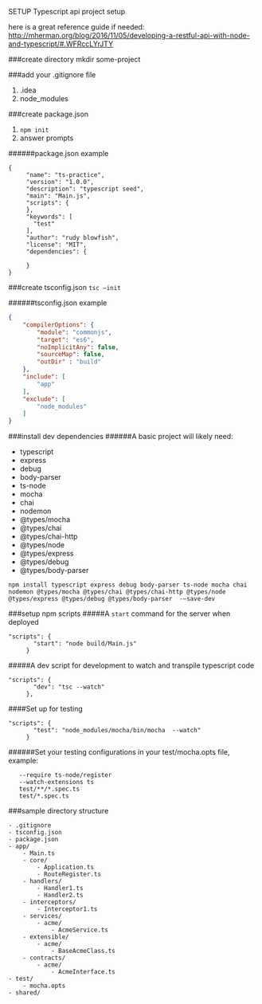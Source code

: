 SETUP Typescript api project setup

here is a great reference guide if needed:
http://mherman.org/blog/2016/11/05/developing-a-restful-api-with-node-and-typescript/#.WFRccLYrJTY


###create directory
mkdir some-project

###add your .gitignore file
1. .idea
2. node_modules

###create package.json
1. `npm init`
2. answer prompts

######package.json example
```
{
     "name": "ts-practice",
     "version": "1.0.0",
     "description": "typescript seed",
     "main": "Main.js",
     "scripts": {
     },
     "keywords": [
       "test"
     ],
     "author": "rudy blowfish",
     "license": "MIT",
     "dependencies": {
       
     }
}
```

###create tsconfig.json
`tsc —init`

######tsconfig.json example
```tsconfig.json example:
{
    "compilerOptions": {
        "module": "commonjs",
        "target": "es6",
        "noImplicitAny": false,
        "sourceMap": false,
        "outDir" : "build"
    },
    "include": [
        "app"
    ],
    "exclude": [
        "node_modules"
    ]
}
```

###install dev dependencies
######A basic project will likely need:
- typescript 
- express 
- debug 
- body-parser  
- ts-node 
- mocha 
- chai 
- nodemon 
- @types/mocha 
- @types/chai 
- @types/chai-http 
- @types/node 
- @types/express 
- @types/debug 
- @types/body-parser 
```
npm install typescript express debug body-parser ts-node mocha chai nodemon @types/mocha @types/chai @types/chai-http @types/node @types/express @types/debug @types/body-parser  -—save-dev
```

###setup npm scripts
#####A `start` command for the server when deployed

```
"scripts": {
       "start": "node build/Main.js"
     }
 ```
     


#####A dev script for development to watch and transpile typescript code
```
"scripts": {
       "dev": "tsc --watch"
     }, 
 ```
     

####Set up for testing
```
"scripts": {
       "test": "node_modules/mocha/bin/mocha  --watch"
     }
 ```
 
######Set your testing configurations in your test/mocha.opts file, example:
```--recursive
   --require ts-node/register
   --watch-extensions ts
   test/**/*.spec.ts
   test/*.spec.ts
```



###sample directory structure
```
- .gitignore
- tsconfig.json
- package.json
- app/
    - Main.ts
    - core/
        - Application.ts
        - RouteRegister.ts
    - handlers/
        - Handler1.ts
        - Handler2.ts
    - interceptors/
        - Interceptor1.ts
    - services/
        - acme/
            - AcmeService.ts
    - extensible/
        - acme/
            - BaseAcmeClass.ts
    - contracts/
        - acme/
            - AcmeInterface.ts
- test/
    - mocha.opts
- shared/
```



